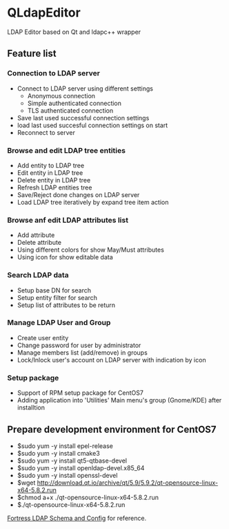 # QLdapEditor
LDAP Editor based on Qt and ldapc++ wrapper

## Feature list
### Connection to LDAP server
* Connect to LDAP server using different settings
  * Anonymous connection
  * Simple authenticated connection
  * TLS authenticated connection 
* Save last used successful connection settings
* load last used succesful connection settings on start
* Reconnect to server
### Browse and edit LDAP tree entities
* Add entity to LDAP tree
* Edit entity in LDAP tree
* Delete entity in LDAP tree 
* Refresh LDAP entities tree
* Save/Reject done changes on LDAP server
* Load LDAP tree iteratively by expand tree item action
### Browse anf edit LDAP attributes list
* Add attribute
* Delete attribute
* Using different colors for show May/Must attributes
* Using icon for show editable data
### Search LDAP data
* Setup base DN for search
* Setup entity filter for search
* Setup list of attributes to be return
### Manage LDAP User and Group 
* Create user entity
* Change password for user by administrator
* Manage members list (add/remove) in groups
* Lock/Inlock user's account on LDAP server with indication by icon
### Setup package
* Support of RPM setup package for CentOS7
* Adding application into 'Utilities' Main menu's group (Gnome/KDE) after installtion 
 


## Prepare development environment for CentOS7
- $sudo yum -y install epel-release
- $sudo yum -y install cmake3
- $sudo yum -y install qt5-qtbase-devel
- $sudo yum -y install openldap-devel.x85_64
- $sudo yum -y install openssl-devel
- $wget http://download.qt.io/archive/qt/5.9/5.9.2/qt-opensource-linux-x64-5.8.2.run
- $chmod a+x ./qt-opensource-linux-x64-5.8.2.run
- $./qt-opensource-linux-x64-5.8.2.run

[Fortress LDAP Schema and Config](https://github.com/apache/directory-fortress-core/tree/master/ldap) for reference.
